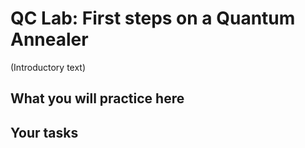 # QC Lab: First steps on a Quantum Annealer

(Introductory text)

## What you will practice here

## Your tasks
